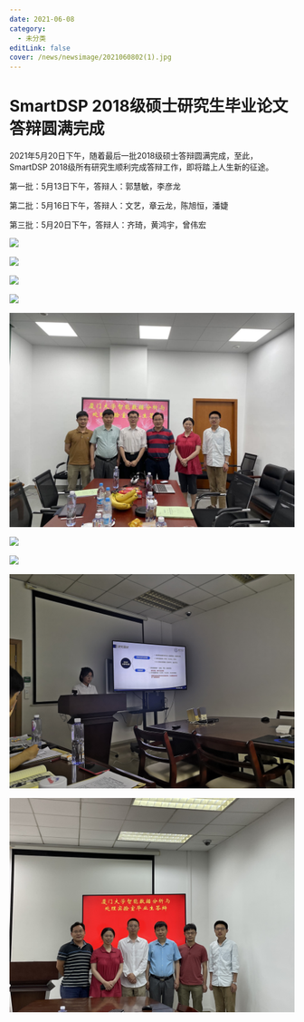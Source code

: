 ```yaml
---
date: 2021-06-08
category:
  - 未分类
editLink: false
cover: /news/newsimage/2021060802(1).jpg
---
```



# SmartDSP 2018级硕士研究生毕业论文答辩圆满完成

2021年5月20日下午，随着最后一批2018级硕士答辩圆满完成，至此，SmartDSP 2018级所有研究生顺利完成答辩工作，即将踏上人生新的征途。
<!-- more -->


第一批：5月13日下午，答辩人：郭慧敏，李彦龙

第二批：5月16日下午，答辩人：文艺，章云龙，陈旭恒，潘婕

第三批：5月20日下午，答辩人：齐琦，黄鸿宇，曾伟宏

![](/news/newsimage/2021060802(1).jpg)

![](/news/newsimage/2021060802(2).jpg)

![](/news/newsimage/2021060802(3).jpg)

![](/news/newsimage/2021060802(4).jpg)

![](/news/newsimage/2021060802(5).jpg)

![](/news/newsimage/2021060802(6).jpg)

![](/news/newsimage/2021060802(7).jpg)

![](/news/newsimage/2021060802(8).jpg)

![](/news/newsimage/2021060802(9).jpg)